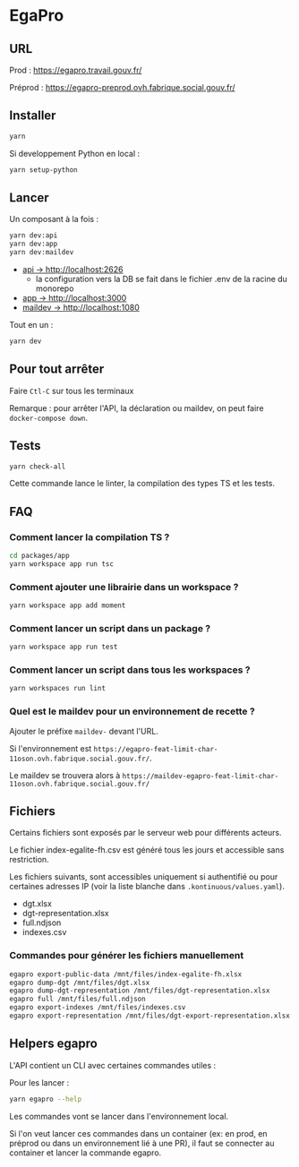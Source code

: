 # EgaPro

## URL

Prod : <https://egapro.travail.gouv.fr/>

Préprod : <https://egapro-preprod.ovh.fabrique.social.gouv.fr/>

## Installer

```bash
yarn
```

Si developpement Python en local :

```bash
yarn setup-python
```

## Lancer

Un composant à la fois :

```bash
yarn dev:api
yarn dev:app
yarn dev:maildev
```

- [api         -> http://localhost:2626](http://localhost:2626)
    - la configuration vers la DB se fait dans le fichier .env de la racine du monorepo
- [app         -> http://localhost:3000](http://localhost:3000)
- [maildev     -> http://localhost:1080](http://localhost:1080)

Tout en un :

```bash
yarn dev
```

## Pour tout arrêter

Faire `Ctl-C` sur tous les terminaux

Remarque : pour arrêter l'API, la déclaration ou maildev, on peut faire `docker-compose down`.

## Tests

```bash
yarn check-all
```

Cette commande lance le linter, la compilation des types TS et les tests.

## FAQ

### Comment lancer la compilation TS ?

```bash
cd packages/app
yarn workspace app run tsc
```

### Comment ajouter une librairie dans un workspace ?

````bash
yarn workspace app add moment
````

### Comment lancer un script dans un package ?

````bash
yarn workspace app run test
````

### Comment lancer un script dans tous les workspaces ?

````bash
yarn workspaces run lint
````

### Quel est le maildev pour un environnement de recette ?

Ajouter le préfixe `maildev-` devant l'URL.

Si l'environnement est `https://egapro-feat-limit-char-11oson.ovh.fabrique.social.gouv.fr/`.

Le maildev se trouvera alors à `https://maildev-egapro-feat-limit-char-11oson.ovh.fabrique.social.gouv.fr/`

## Fichiers

Certains fichiers sont exposés par le serveur web pour différents acteurs.

Le fichier index-egalite-fh.csv est généré tous les jours et accessible sans restriction.

Les fichiers suivants, sont accessibles uniquement si authentifié ou pour certaines adresses IP (voir la liste blanche dans `.kontinuous/values.yaml`).

- dgt.xlsx
- dgt-representation.xlsx
- full.ndjson
- indexes.csv

### Commandes pour générer les fichiers manuellement

```sh
egapro export-public-data /mnt/files/index-egalite-fh.xlsx
egapro dump-dgt /mnt/files/dgt.xlsx
egapro dump-dgt-representation /mnt/files/dgt-representation.xlsx
egapro full /mnt/files/full.ndjson
egapro export-indexes /mnt/files/indexes.csv
egapro export-representation /mnt/files/dgt-export-representation.xlsx
```

## Helpers egapro

L'API contient un CLI avec certaines commandes utiles :

Pour les lancer :

```sh
yarn egapro --help
```

Les commandes vont se lancer dans l'environnement local.

Si l'on veut lancer ces commandes dans un container (ex: en prod, en préprod ou dans un environnement lié à une PR), il faut se connecter au container et lancer la commande egapro.
